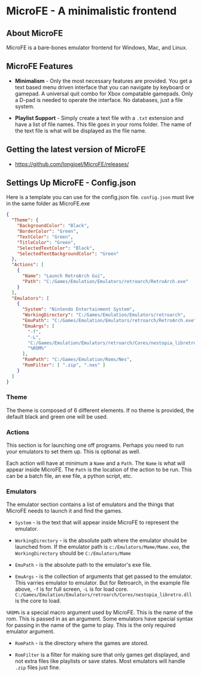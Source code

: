 # MicroFE - A minimalistic frontend

## About MicroFE

MicroFE is a bare-bones emulator frontend for Windows, Mac, and Linux.

## MicroFE Features

* **Minimalism** - Only the most necessary features are provided. You get a text based menu driven interface that you can navigate by keyboard or gamepad.
A universal quit combo for Xbox compatable gamepads. Only a D-pad is needed to operate the interface. No databases, just a file system.

* **Playlist Support** - Simply create a text file with a `.txt` extension and have a list of file names. This file goes in your roms folder. The 
name of the text file is what will be displayed as the file name.

## Getting the latest version of MicroFE

* https://github.com/longjoel/MicroFE/releases/

## Settings Up MicroFE - Config.json

Here is a template you can use for the config.json file. `config.json` must live in the same folder as MicroFE.exe

```json
{
  "Theme": {
    "BackgroundColor": "Black",
    "BorderColor": "Green",
    "TextColor": "Green",
    "TitleColor": "Green",
    "SelectedTextColor": "Black",
    "SelectedTextBackgroundColor": "Green"
  },
  "Actions": [
    {
      "Name": "Launch RetroArch Gui",
      "Path": "C:/Games/Emulation/Emulators/retroarch/RetroArch.exe"
    }
  ],
  "Emulators": [
    {
      "System": "Nintendo Entertainment System",
      "WorkingDirectory": "C:/Games/Emulation/Emulators/retroarch",
      "EmuPath": "C:/Games/Emulation/Emulators/retroarch/RetroArch.exe",
      "EmuArgs": [
        "-f",
        "-L",
        "C:/Games/Emulation/Emulators/retroarch/Cores/nestopia_libretro.dll",
        "%ROM%"
      ],
      "RomPath": "C:/Games/Emulation/Roms/Nes",
      "RomFilter": [ ".zip", ".nes" ]
    }
  ]
}

```

### Theme

The theme is composed of 6 different elements. If no theme is provided, the default black and green one will be used.

### Actions

This section is for launching one off programs. Perhaps you need to run your emulators to set them up. This is optional as well.

Each action will have at minimum a `Name` and a `Path`. The `Name` is what will appear inside MicroFE. The `Path` is the location
of the action to be run. This can be a batch file, an exe file, a python script, etc.

### Emulators

The emulator section contains a list of emulators and the things that MicroFE needs to launch it and find the games.

* `System` - is the text that will appear inside MicroFE to represent the emulator.

* `WorkingDirectory` - is the absolute path where the emulator should be launched from. If the emulator path is `c:/Emulators/Mame/Mame.exe`, the  
`WorkingDirectory` should be `C:/Emulators/Mame`

* `EmuPath` - is the absolute path to the emulator's exe file.

* `EmuArgs` - is the collection of arguments that get passed to the emulator. This varries emulator to emulator. But for Retroarch, in the 
example file above, `-f` is for full screen, `-L` is for load core. `C:/Games/Emulation/Emulators/retroarch/Cores/nestopia_libretro.dll` 
is the core to load.

`%ROM%` is a special macro argument used by MicroFE. This is the name of the rom. This is passed in as an argument. Some emulators have special
syntax for passing in the name of the game to play. This is the only required emulator argument. 

* `RomPath` - is the directory where the games are stored.

* `RomFilter` is a filter for making sure that only games get displayed, and not extra files like playlists or save states. Most emulators will
handle `.zip` files just fine.

